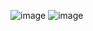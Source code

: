 ![image](https://github.com/user-attachments/assets/ff57075f-58fa-4c87-939b-5f692e468f38)
![image](https://github.com/user-attachments/assets/dfef8874-07c1-45a7-b09d-bec9c2d8111a)
